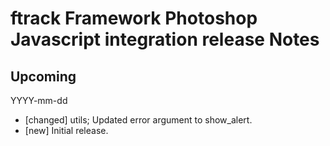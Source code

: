 # ftrack Framework Photoshop Javascript integration release Notes

## Upcoming
YYYY-mm-dd

* [changed] utils; Updated error argument to show_alert.
* [new] Initial release.

